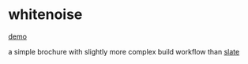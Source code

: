 # whitenoise  

[demo](https://r1vn.github.io/whitenoise)

a simple brochure with slightly more complex build workflow than [slate](https://github.com/r1vn/slate)  